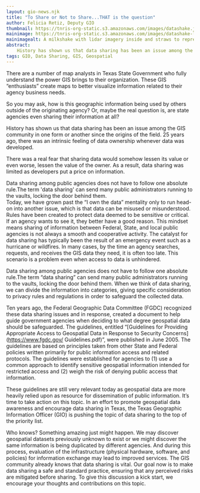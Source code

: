 ```yaml
---
layout: gio-news.njk
title: "To Share or Not to Share...THAT is the question"
author: Felicia Retiz, Deputy GIO
thumbnail: https://tnris-org-static.s3.amazonaws.com/images/datashake.jpg
mainimage: https://tnris-org-static.s3.amazonaws.com/images/datashake-long.jpg
mainimagealt: A milkshake with lidar imagery inside and straws to represent data sharing
abstract:
    History has shown us that data sharing has been an issue among the GIS community in one form or another since the origins of the field. 
tags: GIO, Data Sharing, GIS, Geospatial
---
```


There are a number of map analysts in Texas State Government who fully understand the power GIS brings to their organization. These GIS “enthusiasts” create maps to better visualize information related to their agency business needs.</p>

So you may ask, how is this geographic information being used by others outside of the originating agency? Or, maybe the real question is, are state agencies even sharing their information at all?

History has shown us that data sharing has been an issue among the GIS community in one form or another since the origins of the field. 25 years ago, there was an intrinsic feeling of data ownership whenever data was developed.

There was a real fear that sharing data would somehow lessen its value or even worse, lessen the value of the owner. As a result, data sharing was limited as developers put a price on information.

<p><div class="pull-quote left" title="A pull quote">Data sharing among public agencies does not have to follow one absolute rule.The term 'data sharing' can send many public administrators running to the vaults, locking the door behind them.</div>Today, we have grown past the “I own the data” mentality only to run head-on into another issue, which is that data can be misused or misunderstood.  Rules have been created to protect data deemed to be sensitive or critical.  If an agency wants to see it, they better have a good reason. This mindset means sharing of information between Federal, State, and local public agencies is not always a smooth and cooperative activity. The catalyst for data sharing has typically been the result of an emergency event such as a hurricane or wildfires. In many cases, by the time an agency searches, requests, and receives the GIS data they need, it is often too late. This scenario is a problem even when access to data is unhindered.</p>

Data sharing among public agencies does not have to follow one absolute rule.The term “data sharing” can send many public administrators running to the vaults, locking the door behind them. When we think of data sharing, we can divide the information into categories, giving specific consideration to privacy rules and regulations in order to safeguard the collected data.

Ten years ago, the Federal Geographic Data Committee (FGDC) recognized these data sharing issues and in response, created a document to help guide government agencies when deciding to what degree geospatial data should be safeguarded. The guidelines, entitled “[Guidelines for Providing Appropriate Access to Geospatial Data in Response to Security Concerns](https://www.fgdc.gov/ Guidelines.pdf)”, were published in June 2005. The guidelines are based on principles taken from other State and Federal policies written primarily for public information access and related protocols. The guidelines were established for agencies to (1) use a common approach to identify sensitive geospatial information intended for restricted access and (2) weigh the risk of denying public access that information.

These guidelines are still very relevant today as geospatial data are more heavily relied upon as resource for dissemination of public information. It’s time to take action on this topic. In an effort to promote geospatial data awareness and encourage data sharing in Texas, the Texas Geographic Information Officer (GIO) is pushing the topic of data sharing to the top of the priority list.

Who knows?  Something amazing just might happen. We may discover geospatial datasets previously unknown to exist or we might discover the same information is being duplicated by different agencies. And during this process, evaluation of the infrastructure (physical hardware, software, and policies) for information exchange may lead to improved services. The GIS community already knows that data sharing is vital. Our goal now is to make data sharing a safe and standard practice, ensuring that any perceived risks are mitigated before sharing. To give this discussion a kick start, we encourage your thoughts and contributions on this topic.
